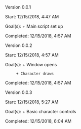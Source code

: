 Version 0.0.1

Start: 12/15/2018, 4:47 AM

Goal(s): + Main script set up

Completed: 12/15/2018, 4:57 AM

Version 0.0.2

Start: 12/15/2018, 4:57 AM

Goal(s): + Window opens

         + Character draws
         
Completed: 12/15/2018, 4:57 AM


Version 0.0.3

Start: 12/15/2018, 5:27 AM

Goal(s): + Basic character controls

Completed: 12/15/2018, 6:04 AM
